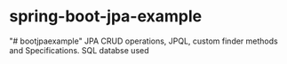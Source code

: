 # spring-boot-jpa-example
"# bootjpaexample" JPA CRUD operations, JPQL, custom finder methods and Specifications. SQL databse used
